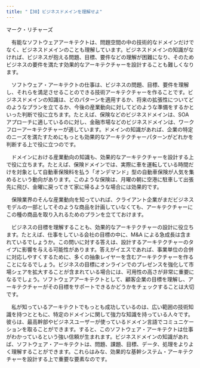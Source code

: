 ```yaml
---
title: "【30】ビジネスドメインを理解せよ"
---
```



マーク・リチャーズ


　有能なソフトウェアアーキテクトは、問題空間の中の技術的なドメインだけでなく、ビジネスドメインのことも理解しています。ビジネスドメインの知識がなければ、ビジネスが抱える問題、目標、要件などの理解が困難になり、そのためビジネスの要件を満たす効果的なアーキテクチャーを設計することも難しくなります。

　ソフトウェア・アーキテクトの仕事は、ビジネスの問題、目標、要件を理解し、それらを満足させることのできる技術アーキテクチャーを作ることです。ビジネスドメインの知識は、どのパターンを適用するか、将来の拡張性についてどのようなプランを立てるか、今後の産業動向に対してどのような準備をするかといった判断で役に立ちます。たとえば、保険などのビジネスドメインは、SOA アプローチに適しているのに対し、金融市場などのビジネスドメインは、ワークフローアーキテクチャーが適しています。ドメインの知識があれば、企業の特定のニーズを満たすためにもっとも効果的なアーキテクチャーパターンがどれかを判断する上で役に立つのです。

　ドメインにおける産業動向の知識も、効果的なアーキテクチャーを設計する上で役に立ちます。たとえば、保険ドメインでは、実際に車を運転している時間だけを対象として自動車保険料を払う「オンデマンド」型の自動車保険が人気を集めるという動向があります。このような保険は、月曜の朝に空港に駐車して出張先に飛び、金曜に戻ってきて家に帰るような場合には効果的です。

　保険業界のそんな産業動向を知っていれば、クライアント企業がまだビジネスモデルの一部としてそのような商品を計画していなくても、アーキテクチャーにこの種の商品を取り入れるためのプランを立てておけます。

　ビジネスの目標を理解することも、効果的なアーキテクチャーの設計に役立ちます。たとえば、仕事をしている会社の目標の中に、M\&A による急成長は含まれているでしょうか。この問いに対する答えは、設計するアーキテクチャーのタイプに影響を与える可能性があります。答えがイエスであれば、事業単位の合併に対応しやすくするために、多くの抽象レイヤーを含むアーキテクチャーを作ることになるでしょう。ビジネスの目標にオンラインでのプレゼンスを強化して市場シェアを拡大することが含まれている場合には、可用性の高さが非常に重要になるでしょう。ソフトウェアアーキテクトとして、顧客企業の目標を理解し、アーキテクチャーがその目標をサポートできるかどうかをチェックすることは大切です。

　私が知っているアーキテクトでもっとも成功しているのは、広い範囲の技術知識を持つとともに、特定のドメインに関して強力な知識を持っている人々です。彼らは、最高幹部やビジネスユーザーが使っているドメイン言語でコミュニケーションを取ることができます。すると、このソフトウェア・アーキテクトは仕事がわかっているという強い信頼が生まれます。ビジネスドメインの知識があれば、ソフトウェア・アーキテクトは、問題、課題、目標、データ、処理をよりよく理解することができます。これらはみな、効果的な基幹システム・アーキテクチャーを設計する上で重要な要素なのです。
